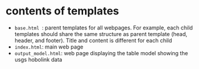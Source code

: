 # contents of templates

- `base.html `: parent templates for all webpages. For example, each child templates should share the same structure as parent template (head, header, and footer). Title and content is different for each child
- `index.html`: main web page
- `output_model.html`: web page displaying the table model showing the usgs hobolink data 

